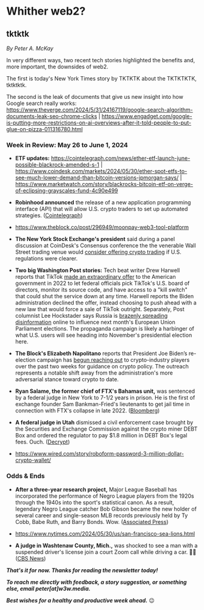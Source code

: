 # Whither web2?
## tktktk

<p><em>By Peter A. McKay</em></p>

In very different ways, two recent tech stories highlighted the benefits and, more important, the downsides of web2.

The first is today's New York Times story by TKTKTK about the TKTKTKTK, tktktktk.

The second is the leak of documents that give us new insight into how Google search really works: https://www.theverge.com/2024/5/31/24167119/google-search-algorithm-documents-leak-seo-chrome-clicks | https://www.engadget.com/google-is-putting-more-restrictions-on-ai-overviews-after-it-told-people-to-put-glue-on-pizza-011316780.html

### Week in Review: May 26 to June 1, 2024

- **ETF updates:** https://cointelegraph.com/news/ether-etf-launch-june-possible-blackrock-amended-s-1 | https://www.coindesk.com/markets/2024/05/30/ether-spot-etfs-to-see-much-lower-demand-than-bitcoin-versions-jpmorgan-says/ | https://www.marketwatch.com/story/blackrocks-bitcoin-etf-on-verge-of-eclipsing-grayscales-fund-4c90e499

- **Robinhood announced** the release of a new application programming interface (API) that will allow U.S. crypto traders to set up automated strategies. ([Cointelegraph](https://cointelegraph.com/news/robinhood-crypto-trading-api-united-states))

- https://www.theblock.co/post/296949/moonpay-web3-tool-platform

- **The New York Stock Exchange's president** said during a panel discussion at CoinDesk's Consensus conference the the venerable Wall Street trading venue would [consider offering crypto trading](https://www.coindesk.com/business/2024/05/29/nyse-would-consider-crypto-trading-if-regulatory-picture-were-clearer-president-says-at-consensus-2024/) if U.S. regulations were clearer.

- **Two big Washington Post stories:** Tech beat writer Drew Harwell reports that TikTok [made an extraordinary offer](https://www.washingtonpost.com/technology/2024/05/29/tiktok-cfius-proposal-rejected/) to the American government in 2022 to let federal officials pick TikTok's U.S. board of directors, monitor its source code, and have access to a "kill switch" that could shut the service down at any time. Harwell reports the Biden administration declined the offer, instead choosing to push ahead with a new law that would force a sale of TikTok outright. Separately, Post columnist Lee Hockstader says Russia is [brazenly spreading disinformation](https://www.washingtonpost.com/technology/2024/05/29/tiktok-cfius-proposal-rejected/) online to influence next month's European Union Parliament elections. The propaganda campaign is likely a harbinger of what U.S. users will see heading into November's presidential election here.  

- **The Block's Elizabeth Napolitano** reports that President Joe Biden’s re-election campaign has [begun reaching out](https://www.theblock.co/post/297504/biden-campaign-shifts-crypto-stance-engages-crypto-industry-presidential-elections-2024) to crypto-industry players over the past two weeks for guidance on crypto policy. The outreach represents a notable shift away from the administration's more adversarial stance toward crypto to date.

- **Ryan Salame, the former chief of FTX's Bahamas unit,** was sentenced by a federal judge in New York to 7-1/2 years in prison. He is the first of exchange founder Sam Bankman-Fried's lieutenants to get jail time in connection with FTX's collapse in late 2022. ([Bloomberg](https://www.msn.com/en-us/money/companies/first-of-bankman-fried-ftx-lieutenants-gets-75-years-in-prison/ar-BB1nbBMc))

- **A federal judge in Utah** dismissed a civil enforcement case brought by the Securities and Exchange Commission against the crypto miner DEBT Box and ordered the regulator to pay $1.8 million in DEBT Box's legal fees. Ouch. ([Decrypt](https://decrypt.co/232809/sec-debt-box-case-dismissed))

- https://www.wired.com/story/roboform-password-3-million-dollar-crypto-wallet/

### Odds & Ends

- **After a three-year research project,** Major League Baseball has incorporated the performance of Negro League players from the 1920s through the 1940s into the sport's statistical canon. As a result, legendary Negro League catcher Bob Gibson became the new holder of several career and single-season MLB records previously held by Ty Cobb, Babe Ruth, and Barry Bonds. Wow. ([Associated Press](https://apnews.com/article/negro-leagues-statistics-4a204a3cac0527ab5be750783fd411df))

- https://www.nytimes.com/2024/05/30/us/san-francisco-sea-lions.html

- **A judge in Washtenaw County, Mich.,**  was shocked to see a man with a suspended driver's license join a court Zoom call while driving a car. 🤦‍♀️ ([CBS News](https://x.com/CBSNews/status/1795972451920400508))

_**That's it for now. Thanks for reading the newsletter today!**_

_**To reach me directly with feedback, a story suggestion, or something else, email peter[at]w3w.media.**_

_**Best wishes for a healthy and productive week ahead.**_ 😉
